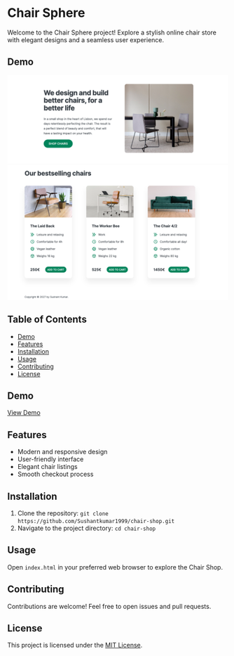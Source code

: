 # Chair Sphere

Welcome to the Chair Sphere project! Explore a stylish online chair store with elegant designs and a seamless user experience.

## Demo

![Chair Sphere](/Screenshot%202024-03-12%20at%204.20.55%20PM.png)
![Chair Sphere](/Screenshot%202024-03-12%20at%204.21.12%20PM.png)

## Table of Contents

- [Demo](#demo)
- [Features](#features)
- [Installation](#installation)
- [Usage](#usage)
- [Contributing](#contributing)
- [License](#license)

## Demo

[View Demo](#) <!-- Add a link to your live demo if available -->

## Features

- Modern and responsive design
- User-friendly interface
- Elegant chair listings
- Smooth checkout process

## Installation

1. Clone the repository: `git clone https://github.com/Sushantkumar1999/chair-shop.git`
2. Navigate to the project directory: `cd chair-shop`

## Usage

Open `index.html` in your preferred web browser to explore the Chair Shop.

## Contributing

Contributions are welcome! Feel free to open issues and pull requests.

## License

This project is licensed under the [MIT License](LICENSE).

